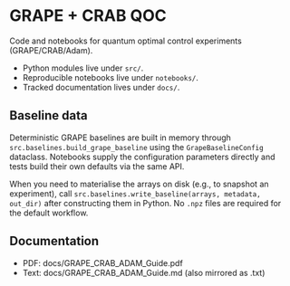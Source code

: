 ﻿# GRAPE + CRAB QOC

Code and notebooks for quantum optimal control experiments (GRAPE/CRAB/Adam).

- Python modules live under `src/`.
- Reproducible notebooks live under `notebooks/`.
- Tracked documentation lives under `docs/`.

## Baseline data

Deterministic GRAPE baselines are built in memory through `src.baselines.build_grape_baseline` using the `GrapeBaselineConfig` dataclass. Notebooks supply the configuration parameters directly and tests build their own defaults via the same API.

When you need to materialise the arrays on disk (e.g., to snapshot an experiment), call `src.baselines.write_baseline(arrays, metadata, out_dir)` after constructing them in Python. No `.npz` files are required for the default workflow.

## Documentation

- PDF: docs/GRAPE_CRAB_ADAM_Guide.pdf
- Text: docs/GRAPE_CRAB_ADAM_Guide.md (also mirrored as .txt)
